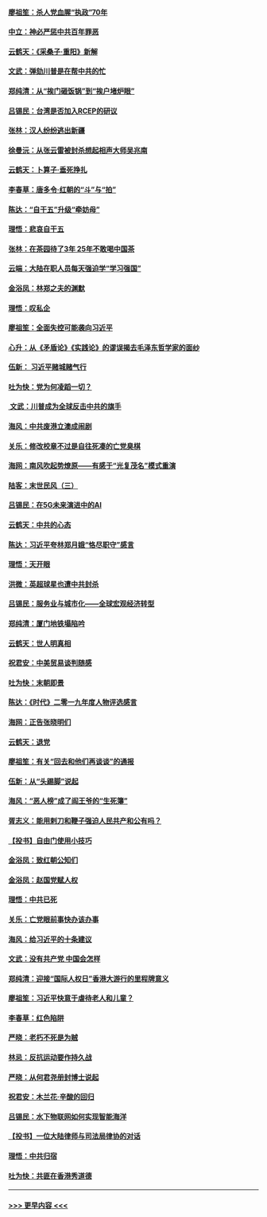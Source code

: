#### [廖祖笙：杀人党血腥“执政”70年](../pages/nsc993/n11745144.md?t=12261701) 
#### [中立：神必严惩中共百年罪恶](../pages/nsc993/n11744970.md?t=12261701) 
#### [云鹤天：《采桑子‧重阳》新解](../pages/nsc993/n11744948.md?t=12261701) 
#### [文武：弹劾川普是在帮中共的忙](../pages/nsc993/n11744758.md?t=12261701) 
#### [郑纯清：从“挨门砸饭锅”到“挨户堵炉眼”](../pages/nsc993/n11744745.md?t=12261701) 
#### [吕锡民：台湾是否加入RCEP的研议](../pages/nsc993/n11744701.md?t=12261701) 
#### [张林：汉人纷纷逃出新疆](../pages/nsc993/n11743530.md?t=12261701) 
#### [徐曼沅：从张云雷被封杀想起相声大师吴兆南](../pages/nsc993/n11741816.md?t=12261701) 
#### [云鹤天：卜算子‧垂死挣扎](../pages/nsc993/n11739956.md?t=12261701) 
#### [李春草：唐多令‧红朝的“斗”与“拍”](../pages/nsc993/n11739830.md?t=12261701) 
#### [陈达：“自干五”升级“牵妨母”](../pages/nsc993/n11739724.md?t=12261701) 
#### [理悟：悲哀自干五](../pages/nsc993/n11739547.md?t=12261701) 
#### [张林：在茶园待了3年 25年不敢喝中国茶](../pages/nsc993/n11739240.md?t=12261701) 
#### [云端：大陆在职人员每天强迫学“学习强国”](../pages/nsc993/n11738735.md?t=12261701) 
#### [金浴凤：林郑之夫的渊默](../pages/nsc993/n11737735.md?t=12261701) 
#### [理悟：叹私企](../pages/nsc993/n11737715.md?t=12261701) 
#### [廖祖笙：全面失控可能袭向习近平](../pages/nsc993/n11737704.md?t=12261701) 
#### [心升：从《矛盾论》《实践论》的谬误揭去毛泽东哲学家的面纱](../pages/nsc993/n11736962.md?t=12261701) 
#### [伍新： 习近平赌城赌气行](../pages/nsc993/n11736929.md?t=12261701) 
#### [吐为快：党为何凌蹈一切？](../pages/nsc993/n11736915.md?t=12261701) 
#### [ 文武：川普成为全球反击中共的旗手](../pages/nsc993/n11736882.md?t=12261701) 
#### [海风：中共废港立澳成闹剧](../pages/nsc993/n11735857.md?t=12261701) 
#### [关乐：修改校章不过是自往死凑的亡党臭棋](../pages/nsc993/n11735097.md?t=12261701) 
#### [海网：南风吹起势燎原——有感于“光复茂名”模式重演](../pages/nsc993/n11732308.md?t=12261701) 
#### [陆客：末世民风（三）](../pages/nsc993/n11732211.md?t=12261701) 
#### [吕锡民：在5G未来演进中的AI](../pages/nsc993/n11730010.md?t=12261701) 
#### [云鹤天：中共的心态](../pages/nsc993/n11729906.md?t=12261701) 
#### [陈达：习近平夸林郑月娥“恪尽职守”感言](../pages/nsc993/n11729881.md?t=12261701) 
#### [理悟：天开眼](../pages/nsc993/n11729699.md?t=12261701) 
#### [洪微：英超球星也遭中共封杀](../pages/nsc993/n11727243.md?t=12261701) 
#### [吕锡民：服务业与城市化——全球宏观经济转型](../pages/nsc993/n11725845.md?t=12261701) 
#### [郑纯清：厦门地铁塌陷吟](../pages/nsc993/n11725813.md?t=12261701) 
#### [云鹤天：世人明真相](../pages/nsc993/n11725621.md?t=12261701) 
#### [祝君安：中美贸易谈判随感](../pages/nsc993/n11725609.md?t=12261701) 
#### [吐为快：末朝即景](../pages/nsc993/n11723365.md?t=12261701) 
#### [陈达：《时代》二零一九年度人物评选感言](../pages/nsc993/n11723337.md?t=12261701) 
#### [海网：正告张晓明们](../pages/nsc993/n11723228.md?t=12261701) 
#### [云鹤天：退党](../pages/nsc993/n11723056.md?t=12261701) 
#### [廖祖笙：有关“回去和他们再谈谈”的通报](../pages/nsc993/n11722442.md?t=12261701) 
#### [伍新：从“头踢脚”说起](../pages/nsc993/n11722429.md?t=12261701) 
#### [海风：“恶人榜”成了阎王爷的“生死簿”](../pages/nsc993/n11722272.md?t=12261701) 
#### [胥志义：能用剌刀和鞭子强迫人民共产和公有吗？](../pages/nsc993/n11720569.md?t=12261701) 
#### [【投书】自由门使用小技巧](../pages/nsc993/n11720180.md?t=12261701) 
#### [金浴凤：致红朝公知们](../pages/nsc993/n11720563.md?t=12261701) 
#### [金浴凤：赵国党赋人权](../pages/nsc993/n11720533.md?t=12261701) 
#### [理悟：中共已死](../pages/nsc993/n11720233.md?t=12261701) 
#### [关乐：亡党眼前事快办该办事](../pages/nsc993/n11719160.md?t=12261701) 
#### [海风：给习近平的十条建议](../pages/nsc993/n11717616.md?t=12261701) 
#### [文武：没有共产党 中国会怎样](../pages/nsc993/n11717584.md?t=12261701) 
#### [郑纯清：迎接“国际人权日”香港大游行的里程牌意义](../pages/nsc993/n11717417.md?t=12261701) 
#### [廖祖笙：习近平快意于虐待老人和儿童？](../pages/nsc993/n11715313.md?t=12261701) 
#### [李春草：红色陷阱](../pages/nsc993/n11715029.md?t=12261701) 
#### [严晓：老朽不死是为贼](../pages/nsc993/n11712910.md?t=12261701) 
#### [林忌：反抗运动要作持久战](../pages/nsc993/n11712623.md?t=12261701) 
#### [严晓：从何君尧册封博士说起](../pages/nsc993/n11712465.md?t=12261701) 
#### [祝君安：木兰花·辛酸的回归](../pages/nsc993/n11712381.md?t=12261701) 
#### [吕锡民：水下物联网如何实现智能海洋](../pages/nsc993/n11711158.md?t=12261701) 
#### [【投书】一位大陆律师与司法局律协的对话](../pages/nsc993/n11709675.md?t=12261701) 
#### [理悟：中共归宿](../pages/nsc993/n11710059.md?t=12261701) 
#### [吐为快：共匪在香港秀道德](../pages/nsc993/n11709979.md?t=12261701) 

----
#### [ >>> 更早内容 <<< ](../indexes/nsc993-earlier.md)
